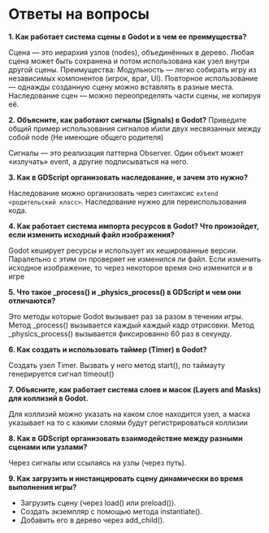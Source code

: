 # Ответы на вопросы

**1. Как работает система сцены в Godot и в чем ее преимущества?**

Сцена — это иерархия узлов (nodes), объединённых в дерево.
Любая сцена может быть сохранена и потом использована как узел внутри другой сцены.
Преимущества:
Модульность — легко собирать игру из независимых компонентов (игрок, враг, UI).
Повторное использование — однажды созданную сцену можно вставлять в разные места.
Наследование сцен — можно переопределять части сцены, не копируя её.

**2. Объясните, как работают сигналы (Signals) в Godot?**
Приведите общий пример использования сигналов и\или двух несвязанных между собой node (Не имеющие общего родителя)

Сигналы — это реализация паттерна Observer. Один объект может «излучать» event, а другие подписываться на него.

**3. Как в GDScript организовать наследование, и зачем это нужно?**

Наследование можно организовать через синтаксис `extend <родительский класс>`. Наследование нужно для переиспользования кода.

**4. Как работает система импорта ресурсов в Godot? Что произойдет, если изменить исходный файл изображения?**

Godot кеширует ресурсы и использует их кешированные версии. Паралельно с этим он проверяет не изменился ли файл. Если изменить исходное изображение, то через некоторое время оно изменится и в игре

**5. Что такое \_process() и \_physics_process() в GDScript и чем они отличаются?**

Это методы которые Godot вызывает раз за разом в течении игры.
Метод \_process() вызывается каждый каждый кадр отрисовки. Метод \_physics_process() вызывается фиксированно 60 раз в секунду.

**6. Как создать и использовать таймер (Timer) в Godot?**

Создать узел Timer. Вызвать у него метод start(), по таймауту генерируется сигнал timeout()

**7. Объясните, как работает система слоев и масок (Layers and Masks) для коллизий в Godot.**

Для коллизий можно указать на каком слое находится узел, а маска указывает на то с какими слоями будут регистрироваться коллизии

**8. Как в GDScript организовать взаимодействие между разными сценами или узлами?**

Через сигналы или ссылаясь на узлы (через путь).

**9. Как загрузить и инстанцировать сцену динамически во время выполнения игры?**

- Загрузить сцену (через load() или preload()).
- Создать экземпляр с помощью метода instantiate().
- Добавить его в дерево через add_child().
